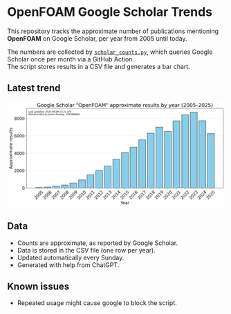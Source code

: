 # OpenFOAM Google Scholar Trends

This repository tracks the approximate number of publications mentioning **OpenFOAM** on Google Scholar, per year from 2005 until today.

The numbers are collected by [`scholar_counts.py`](./scholar_counts.py), which queries Google Scholar once per month via a GitHub Action.  
The script stores results in a CSV file and generates a bar chart.

## Latest trend

![OpenFOAM Scholar Results](scholar_counts.png)

## Data

- Counts are approximate, as reported by Google Scholar.  
- Data is stored in the CSV file (one row per year).  
- Updated automatically every Sunday.  
- Generated with help from ChatGPT.

## Known issues
- Repeated usage might cause google to block the script.

